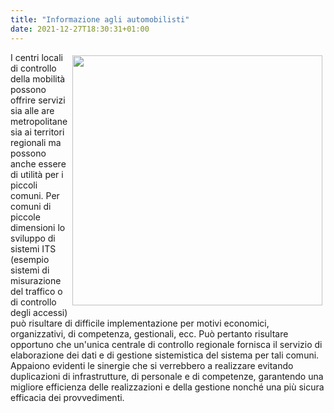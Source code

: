 ```yaml
---
title: "Informazione agli automobilisti"
date: 2021-12-27T18:30:31+01:00
---
```

<img src="/img/chart.png" style="margin: 5px; float: right; width:400px;  border:0" >
I centri locali di controllo della mobilità possono offrire servizi sia alle are metropolitane sia ai territori regionali ma possono anche essere di utilità per i piccoli comuni. Per comuni di piccole dimensioni lo sviluppo di sistemi ITS (esempio sistemi di misurazione del traffico o di controllo degli accessi) può risultare di difficile implementazione per motivi economici, organizzativi, di competenza, gestionali, ecc. Può pertanto risultare opportuno che un'unica centrale di controllo regionale fornisca il servizio di elaborazione dei dati e di gestione sistemistica del sistema per tali comuni. Appaiono evidenti le sinergie che si verrebbero a realizzare evitando duplicazioni di infrastrutture, di personale e di competenze, garantendo una migliore efficienza delle realizzazioni e della gestione nonché una più sicura efficacia dei provvedimenti.